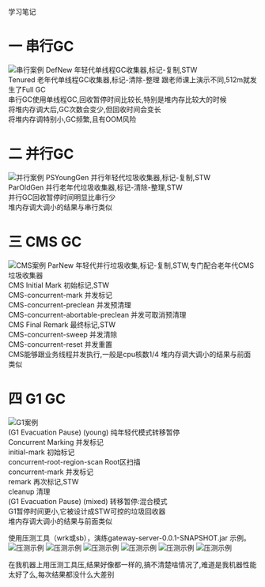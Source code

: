 学习笔记

# 一 串行GC
![串行案例](http://source.icodego.com/serialgc.png)
DefNew 年轻代单线程GC收集器,标记-复制,STW  
Tenured 老年代单线程GC收集器,标记-清除-整理
跟老师课上演示不同,512m就发生了Full GC  
串行GC使用单线程GC,回收暂停时间比较长,特别是堆内存比较大的时候  
将堆内存调大后,GC次数会变少,但回收时间会变长  
将堆内存调特别小,GC频繁,且有OOM风险
# 二 并行GC
![并行案例](http://source.icodego.com/parallelgc.png)
PSYoungGen 并行年轻代垃圾收集器,标记-复制,STW  
ParOldGen 并行老年代垃圾收集器,标记-清除-整理,STW  
并行GC回收暂停时间明显比串行少  
堆内存调大调小的结果与串行类似
# 三 CMS GC
![CMS案例](http://source.icodego.com/cmsgc.png)
ParNew 年轻代并行垃圾收集,标记-复制,STW,专门配合老年代CMS垃圾收集器  
CMS Initial Mark 初始标记,STW  
CMS-concurrent-mark 并发标记  
CMS-concurrent-preclean 并发预清理  
CMS-concurrent-abortable-preclean  并发可取消预清理  
CMS Final Remark 最终标记,STW  
CMS-concurrent-sweep 并发清除  
CMS-concurrent-reset 并发重置  
CMS能够跟业务线程并发执行,一般是cpu核数1/4
堆内存调大调小的结果与前面类似
# 四 G1 GC
![G1案例](http://source.icodego.com/g1gc.png)  
(G1 Evacuation Pause) (young) 纯年轻代模式转移暂停  
Concurrent Marking 并发标记  
initial-mark 初始标记  
concurrent-root-region-scan Root区扫描  
concurrent-mark 并发标记  
remark 再次标记,STW  
cleanup 清理  
(G1 Evacuation Pause) (mixed) 转移暂停:混合模式  
G1暂停时间更小,它被设计成STW可控的垃圾回收器  
堆内存调大调小的结果与前面类似

使用压测工具（wrk或sb），演练gateway-server-0.0.1-SNAPSHOT.jar 示例。
![压测示例](http://source.icodego.com/sb1.png)
![压测示例](http://source.icodego.com/sb2.png)
![压测示例](http://source.icodego.com/sb3.png)
![压测示例](http://source.icodego.com/sb4.png)
![压测示例](http://source.icodego.com/sb5.png)
![压测示例](http://source.icodego.com/sb6.png)

在我机器上用压测工具压,结果好像都一样的,搞不清楚啥情况了,难道是我机器性能太好了么,每次结果都没什么大差别

